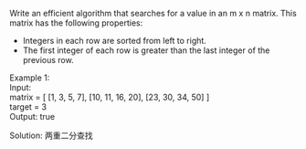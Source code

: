 Write an efficient algorithm that searches for a value in an m x n matrix. This matrix has the following properties:

- Integers in each row are sorted from left to right.
- The first integer of each row is greater than the last integer of the previous row.

Example 1:<br>
Input:<br>
matrix = [
  [1,   3,  5,  7],
  [10, 11, 16, 20],
  [23, 30, 34, 50]
]<br>
target = 3<br>
Output: true

Solution:
	两重二分查找
